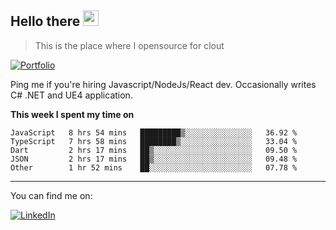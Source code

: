 <h2>Hello there <img src="https://camo.githubusercontent.com/2019d90b5d6b109833b6e130852e36fce013bb14/68747470733a2f2f63756c746f667468657061727479706172726f742e636f6d2f706172726f74732f68642f6c6170746f705f706172726f742e676966" width="25px"></h2>

>This is the place where I opensource for clout

[![Portfolio](https://img.shields.io/badge/web-portfolio-black)](https://izqalan.github.io/?utm_source=github&utm_medium=social&utm_campaign=portfolio)

Ping me if you're hiring Javascript/NodeJs/React dev. Occasionally writes C# .NET and UE4 application.

**This week I spent my time on**
<!--START_SECTION:waka-->
```text
JavaScript   8 hrs 54 mins   █████████▒░░░░░░░░░░░░░░░   36.92 % 
TypeScript   7 hrs 58 mins   ████████▒░░░░░░░░░░░░░░░░   33.04 % 
Dart         2 hrs 17 mins   ██▒░░░░░░░░░░░░░░░░░░░░░░   09.50 % 
JSON         2 hrs 17 mins   ██▒░░░░░░░░░░░░░░░░░░░░░░   09.48 % 
Other        1 hr 52 mins    ██░░░░░░░░░░░░░░░░░░░░░░░   07.78 % 
```
<!--END_SECTION:waka-->
___

You can find me on:

[![LinkedIn](https://img.omvr.io/linkedin.svg)](https://www.linkedin.com/in/izqalan/)
